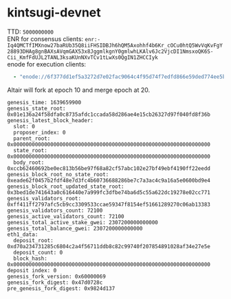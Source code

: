 # kintsugi-devnet
TTD: `5000000000`  
ENR for consensus clients: `enr:-Iq4QMCTfIMXnow27baRUb35Q8iiFHSIDBJh6hQM5Axohhf4b6Kr_cOCu0htQ5WvVqKvFgY28893DHAg8gnBAXsAVqmGAX53x8JggmlkgnY0gmlwhLKAlv6Jc2VjcDI1NmsxoQK6S-Cii_KmfFdUJL2TANL3ksaKUnNXvTCv1tLwXs0QgIN1ZHCCIyk`    
enode for execution clients:
```yaml
  - "enode://6f377dd1ef5a3272d7e02fac9064c4f95d74f7edfd866e59ded774ee5b4649ff61c3f24c95f5c3d07d692b447f0569716b8921b6861810b96a705c92e1d27ff9@161.35.67.219:30303"
```

Altair will fork at epoch 10 and merge epoch at 20.
```
genesis_time: 1639659900
genesis_state_root: 0x01e136a24f58dfa0c8735afdc1ccada58d286ae4e15cb26327d97f040fd8f36b
genesis_latest_block_header:
  slot: 0
  proposer_index: 0
  parent_root: 0x0000000000000000000000000000000000000000000000000000000000000000
  state_root: 0x0000000000000000000000000000000000000000000000000000000000000000
  body_root: 0xccb62460692be0ec813b56be97f68a82cf57abc102e27bf49ebf4190ff22eedd
genesis_block_root_no_state_root: 0xeade62f0457b2fdf48e7d3fc4b60736688286be7c7a3ac4c9a16a5e0600bd9e4
genesis_block_root_updated_state_root: 0x3bed1de741643a0c616440e7a999fc3dfbe74ba6d5c55a622dc19278e02cc771
genesis_validators_root: 0xff411ff2797afc5cb9cc3309533ccae59347f8154ef51661289270c06ab13383
genesis_validators_count: 72100
genesis_active_validators_count: 72100
genesis_total_active_stake_gwei: 2307200000000000
genesis_total_balance_gwei: 2307200000000000
eth1_data:
  deposit_root: 0xd70a234731285c6804c2a4f56711ddb8c82c99740f207854891028af34e27e5e
  deposit_count: 0
  block_hash: 0x0000000000000000000000000000000000000000000000000000000000000000
deposit index: 0
genesis_fork_version: 0x60000069
genesis_fork_digest: 0x47d0728c
pre_genesis_fork_digest: 0x9824d137
```
